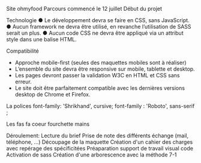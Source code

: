 Site ohmyfood
Parcours commencé le 12 juillet
Début du projet

Technologie
● Le développement devra se faire en CSS, sans JavaScript.
● Aucun framework ne devra être utilisé, en revanche l’utilisation de SASS serait un plus.
● Aucun code CSS ne devra être appliqué via un attribut style dans une balise HTML.

Compatibilité
- Approche mobile-first (seules des maquettes mobiles sont à réaliser)
- L’ensemble du site devra être responsive sur mobile, tablette et desktop.
- Les pages devront passer la validation W3C en HTML et CSS sans erreur.
- Le site doit être parfaitement compatible avec les dernières versions desktop de Chrome et Firefox.

La polices 
font-family: 'Shrikhand', cursive;
font-family : 'Roboto', sans-serif ;

Les fas fa
<i class="fas fa-mobile-alt"></i>
<i class="fas fa-list"></i>
<i class="fas fa-store"></i>
<i class="fas fa-heart"></i> coeur
<i class="fas fa-utensils"></i> fourchette
<i class="fas fa-hands-helping"></i> mains




Déroulement:
Lecture du brief
Prise de note des différents échange (mail, téléphone, ...)
Découpage de la maquette
Création d'un cahier des charges avec repérage des spécificitées
Préaparation support de travail visual code
Activation de sass
Création d'une arborescence avec la méthode 7-1


